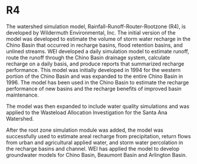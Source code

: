 # R4
The watershed simulation model, Rainfall-Runoff-Router-Rootzone (R4), is developed by Wildermuth Environmental, Inc.  The initial version of the model was developed to estimate the volume of storm water recharge in the Chino Basin that occurred in recharge basins, flood retention basins, and unlined streams.  WEI developed a daily simulation model to estimate runoff, route the runoff through the Chino Basin drainage system, calculate recharge on a daily basis, and produce reports that summarized recharge performance.  This model was initially developed in 1994 for the western portion of the Chino Basin and was expanded to the entire Chino Basin in 1996.  The model has been used in the Chino Basin to estimate the recharge performance of new basins and the recharge benefits of improved basin maintenance.    

The model was then expanded to include water quality simulations and was applied to the Wasteload Allocation Investigation for the Santa Ana Watershed.    

After the root zone simulation module was added, the model was successfully used to estimate areal recharge from precipitation, return flows from urban and agricultural applied water, and storm water percolation in the recharge basins and channel.  WEI has applied the model to develop groundwater models for Chino Basin, Beaumont Basin and Arlington Basin.
